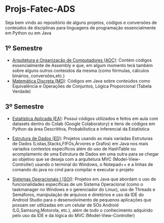 # Projs-Fatec-ADS

Seja bem vindo ao repositório de alguns projetos, códigos e conversões de conteúdos de disciplinas para linguagens de programação essencialmente em Python ou em Java

## 1º Semestre
- [Arquitetura e Organização de Computadores (AOC)](./AOC): Contém códigos essencialmente de Assembly e que, em algum momento terá também sobre alguns outros conteúdos da mesma (como fórmulas, cálculos binários, conversões,etc.)
- [Matemática Discreta (MD)](./MD): Códigos em Java sobre conteúdos como Equivalência e Operações de Conjuntos, Lógica Proporcional (Tabela Verdade)

## 3º Semestre
- [Estatística Aplicada (EA)](./Estatistica_Aplicada/): Possuí códigos utilizados e feitos em aula com datasets dentro do Colab (Google Colaboratory) e itens de códigos em Python da área Descrititva, Probabilistica e Inferencial da Estatística

- [Estrutura de Dados (ED)](./Estrutura_Dados/): Projetos usando as mais variadas Estruturas de Dados (Listas,Stacks,FIFOs,Árvores e Grafos) em Java nos mais variados contextos específicos além do uso de HashTable ou acomplamento de uma Estrutura de Dados em uma outra para se chegar ao objetivo que se deseja com a arquitetura MVC (Model-View-Controller) usando o terminal do Windows, o Notepad++ e a linhas de comando do java no cmd para compilar e executar o projeto
- [Sistemas Operacionais I (SOI)](./SO/): Projetos em Java que abordam o uso de funcionalidades específicas de um Sistema Operacional (como o taskmanager no Windows e o gerenciador do Linux), uso de Threads e Semáforos, manipulação de arquivos e diretórios e uso da IDE do Android Studio para o desenvolvimento de pequenos aplicações que possam ser utilizadas em um celular de SOs Android (LG,Samsung,Motorola, etc.), além de todo o conhecimento adquirido pelo uso da IDE e da lógica do MVC (Model-View-Controller) 
